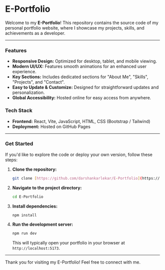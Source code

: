 # E-Portfolio

Welcome to my **E-Portfolio**! This repository contains the source code of my personal portfolio website, where I showcase my projects, skills, and achievements as a developer.

---

### Features

* **Responsive Design:** Optimized for desktop, tablet, and mobile viewing.
* **Modern UI/UX:** Features smooth animations for an enhanced user experience.
* **Key Sections:** Includes dedicated sections for "About Me", "Skills", "Projects", and "Contact".
* **Easy to Update & Customize:** Designed for straightforward updates and personalization.
* **Global Accessibility:** Hosted online for easy access from anywhere.

### Tech Stack

* **Frontend:** React, Vite, JavaScript, HTML, CSS (Bootstrap / Tailwind)
* **Deployment:** Hosted on GitHub Pages

---

### Get Started

If you'd like to explore the code or deploy your own version, follow these steps:

1.  **Clone the repository:**
    ```bash
    git clone [https://github.com/darshankarlekar/E-Portfolio](https://github.com/darshankarlekar/E-Portfolio)
    ```
2.  **Navigate to the project directory:**
    ```bash
    cd E-Portfolio
    ```
3.  **Install dependencies:**
    ```bash
    npm install
    ```
4.  **Run the development server:**
    ```bash
    npm run dev
    ```
    This will typically open your portfolio in your browser at `http://localhost:5173`.

---

Thank you for visiting my E-Portfolio! Feel free to connect with me.
 
